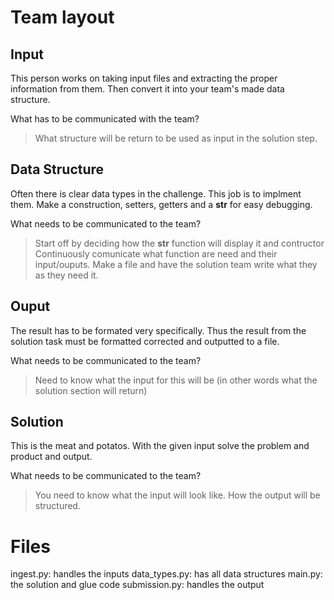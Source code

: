 
# Team layout

## Input
This person works on taking input files and extracting the proper information from them. Then convert it into your team's made data structure.  

What has to be communicated with the team? 
> What structure will be return to be used as input in the solution step.
## Data Structure
Often there is clear data types in the challenge. This job is to implment them. Make a construction, setters, getters and a __str__ for easy debugging. 

What needs to be communicated to the team?
> Start off by deciding how the __str__ function will display it and contructor
> Continuously comunicate what function are need and their input/ouputs. Make a file and have the solution team write what they as they need it.
## Ouput
The result has to be formated very specifically. Thus the result from the solution task must be formatted corrected and outputted to a file.

What needs to be communicated to the team?
> Need to know what the input for this will be (in other words what the solution section will return)
## Solution
This is the meat and potatos. With the given input solve the problem and product and output.

What needs to be communicated to the team?
> You need to know what the input will look like.
> How the output will be structured.


# Files
ingest.py: handles the inputs
data_types.py: has all data structures
main.py: the solution and glue code
submission.py: handles the output